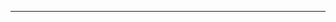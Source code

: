 <!--
CO_OP_TRANSLATOR_METADATA:
{
  "original_hash": "b12098603dc3061d3cdac77ecce93658",
  "translation_date": "2025-08-28T18:27:27+00:00",
  "source_file": "03-CoreGenerativeAITechniques/README.md",
  "language_code": "mr"
}
-->


---

